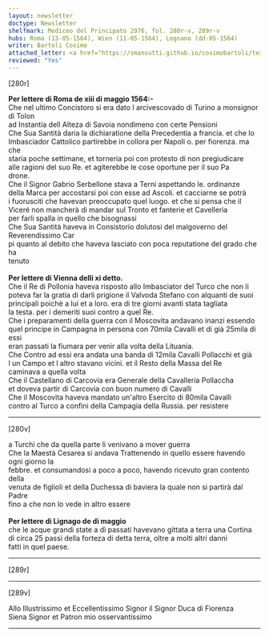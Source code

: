 ```yaml
---
layout: newsletter
doctype: Newsletter
shelfmark: Mediceo del Principato 2976, fol. 280r-v, 289r-v
hubs: Roma (13-05-1564), Wien (11-05-1564), Legnano (dd-05-1564)
writer: Bartoli Cosimo
attached_letter: <a href="https://smansutti.github.io/cosimobartoli/texts/2976_116/">2976_116</a>
reviewed: "Yes"
---
```


[280r]  
  
  
<strong>Per lettere di Roma de xiii di maggio 1564:-</strong>  
Che nel ultimo Concistoro si era dato l arcivescovado di Turino a monsignor di Tolon  
ad Instantia dell Alteza di Savoia nondimeno con certe Pensioni  
Che Sua Santità daria la dichiaratione della Precedentia a francia. et che lo  
Imbasciador Cattolico partirebbe in collora per Napoli o. per fiorenza. ma che  
staria poche settimane, et torneria poi con protesto di non pregiudicare  
alle ragioni del suo Re. et agiterebbe le cose oportune per il suo Pa  
drone.  
Che il Signor Gabrio Serbellone stava a Terni aspettando le. ordinanze  
della Marca per accostarsi poi con esse ad Ascoli. et cacciarne se potrà  
i fuorusciti che havevan preoccupato quel luogo. et che si pensa che il  
Viceré non mancherà di mandar sul Tronto et fanterie et Cavelleria  
per farli spalla in quello che bisognassi  
Che Sua Santità haveva in Consistorio dolutosi del malgoverno del Reverendissimo Car  
pi quanto al debito che haveva lasciato con poca reputatione del grado che ha  
tenuto  
<br/><strong>Per lettere di Vienna delli xi detto.</strong>  
Che il Re di Pollonia haveva risposto allo Imbasciator del Turco che non li  
poteva far la gratia di darli prigione il Valvoda Stefano con alquanti de suoi  
principali poichè a lui et a loro. era di tre giorni avanti stata tagliata  
la testa. per i demeriti suoi contro a quel Re.  
Che i preparamenti della guerra con il Moscovita andavano inanzi essendo  
quel principe in Campagna in persona con 70mila Cavalli et di già 25mila di essi  
eran passati la fiumara per venir alla volta della Lituania.  
Che Contro ad essi era andata una banda di 12mila Cavalli Pollacchi et già  
l un Campo et l altro stavano vicini. et il Resto della Massa del Re  
caminava a quella volta  
Che il Castellano di Carcovia era Generale della Cavalleria Pollaccha  
et doveva partir di Carcovia con buon numero di Cavalli  
Che il Moscovita haveva mandato un'altro Esercito di 80mila Cavalli  
contro al Turco a confini della Campagia della Russia. per resistere  
  
---  

[280v]  
  
  
a Turchi che da quella parte li venivano a mover guerra  
Che la Maestà Cesarea si andava Trattenendo in quello essere havendo ogni giorno la  
febbre. et consumandosi a poco a poco, havendo ricevuto gran contento della  
venuta de figlioli et della Duchessa di baviera la quale non si partirà dal Padre  
fino a che non lo vede in altro essere  
<br/><strong>Per lettere di Lignago de di maggio</strong>  
che le acque grandi state a dì passati havevano gittata a terra una Cortina  
di circa 25 passi della forteza di detta terra, oltre a molti altri danni  
fatti in quel paese.  
  
---  

[289r]  
  
  
  
---  

[289v]  
  
  
Allo Illustrissimo et Eccellentissimo Signor il Signor Duca di Fiorenza  
Siena Signor et Patron mio osservantissimo  
  
---  

